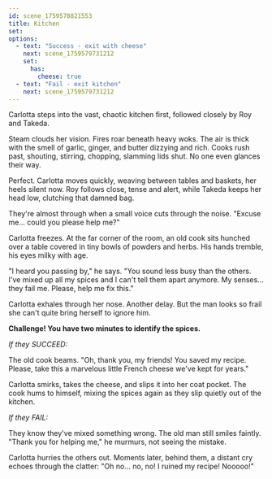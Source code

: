 ```yaml
---
id: scene_1759578821553
title: Kitchen
set:
options:
  - text: "Success - exit with cheese"
    next: scene_1759579731212
    set:
      has:
        cheese: true
  - text: "Fail - exit kitchen"
    next: scene_1759579731212
---
```


Carlotta steps into the vast, chaotic kitchen first, followed closely by Roy and Takeda.

Steam clouds her vision. Fires roar beneath heavy woks. The air is thick with the smell of garlic, ginger, and butter dizzying and rich.
Cooks rush past, shouting, stirring, chopping, slamming lids shut. No one even glances their way.

Perfect.
Carlotta moves quickly, weaving between tables and baskets, her heels silent now. Roy follows close, tense and alert, while Takeda keeps her head low, clutching that damned bag.

They're almost through when a small voice cuts through the noise.
"Excuse me... could you please help me?"

Carlotta freezes.
At the far corner of the room, an old cook sits hunched over a table covered in tiny bowls of powders and herbs. His hands tremble, his eyes milky with age.

"I heard you passing by," he says. "You sound less busy than the others. I've mixed up all my spices and I can't tell them apart anymore. My senses... they fail me. Please, help me fix this."

Carlotta exhales through her nose. Another delay.
But the man looks so frail she can't quite bring herself to ignore him.


**Challenge! You have two minutes to identify the spices.**

*If they SUCCEED:*

The old cook beams.
"Oh, thank you, my friends! You saved my recipe. Please, take this a marvelous little French cheese we've kept for years."

Carlotta smirks, takes the cheese, and slips it into her coat pocket.
The cook hums to himself, mixing the spices again as they slip quietly out of the kitchen.

*If they FAIL:*

They know they've mixed something wrong.
The old man still smiles faintly.
"Thank you for helping me," he murmurs, not seeing the mistake.

Carlotta hurries the others out.
Moments later, behind them, a distant cry echoes through the clatter:
"Oh no... no, no! I ruined my recipe! Nooooo!"